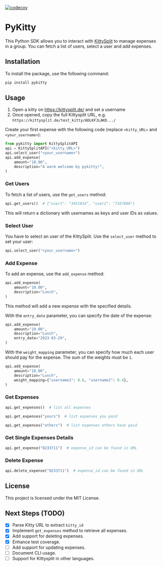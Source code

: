 [![codecov](https://codecov.io/gh/Lars147/pykitty/graph/badge.svg?token=TOY40XZ1QU)](https://codecov.io/gh/Lars147/pykitty)

# PyKitty

This Python SDK allows you to interact with [KittySplit](https://kittysplit.de/) to manage expenses in a group. You can fetch a list of users, select a user and add expenses.

## Installation

To install the package, use the following command:

```bash
pip install pykitty
```

## Usage

1. Open a kitty on https://kittysplit.de/ and set a username
2. Once opened, copy the full Kittysplit URL, e.g. `https://kittysplit.de/test_kitty/ADLKFJLAKD.../`

Create your first expense with the following code (replace `<kitty_URL>` and `<your_username>`):

```python
from pykitty import KittySplitAPI
api = KittySplitAPI("<kitty_URL>")
api.select_user("<your_username>")
api.add_expense(
    amount="10.00",
    description="A warm welcome by pykitty!",
)
```

### Get Users

To fetch a list of users, use the `get_users` method:

```python
api.get_users()  # {"user1": "3451816", "user2": "7167080"}
```

This will return a dictionary with usernames as keys and user IDs as values.

### Select User

You have to select an user of the KittySplit. Use the `select_user` method to set your user:

```python
api.select_user("<your_username>")
```

### Add Expense

To add an expense, use the `add_expense` method:

```python
api.add_expense(
    amount="10.00",
    description="Lunch",
)
```

This method will add a new expense with the specified details.

With the `entry_date` parameter, you can specify the date of the expense:

```python
api.add_expense(
    amount="10.00",
    description="Lunch",
    entry_date="2023-03-29",
)
```

With the `weight_mapping` parameter, you can specify how much each user should pay for the expense. The sum of the weights must be `1`.

```python
api.add_expense(
    amount="10.00",
    description="Lunch",
    weight_mapping={"username1": 0.6, "username2": 0.4},
)
```

### Get Expenses
```python
api.get_expenses()  # list all expenses
```
```python
api.get_expenses("yours")  # list expenses you paid
```
```python
api.get_expenses("others")  # list expenses others have paid
```
### Get Single Expenses Details
```python
api.get_expense("8233711")  # expense_id can be found in URL
```


### Delete Expense
```python
api.delete_expense("8233711")  # expense_id can be found in URL
```

## License

This project is licensed under the MIT License.

## Next Steps (TODO)

- [x] Parse Kitty URL to extract `kitty_id`
- [x] Implement `get_expenses` method to retrieve all expenses.
- [x] Add support for deleting expenses.
- [x] Enhance test coverage.
- [ ] Add support for updating expenses.
- [ ] Document CLI usage.
- [ ] Support for Kittysplit in other languages.
